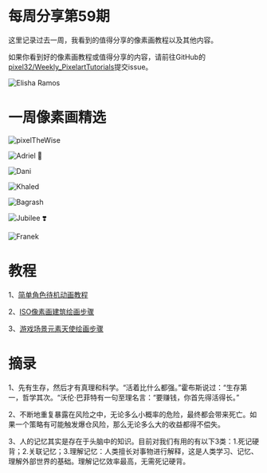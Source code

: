 # 每周分享第59期

这里记录过去一周，我看到的值得分享的像素画教程以及其他内容。

如果你看到好的像素画教程或值得分享的内容，请前往GitHub的[pixel32/Weekly_PixelartTutorials](https://github.com/pixel32/Weekly_PixelartTutorials "pixel32/Weekly_PixelartTutorials")提交issue。


![Elisha Ramos](https://pbs.twimg.com/media/ELNQd5vU4AAzjb-?format=png&name=large)

# 一周像素画精选

![pixelTheWise
](https://pbs.twimg.com/media/EHR6uxkXYAAL1HA?format=png&name=900x900)

![Adriel 🌟
](https://pbs.twimg.com/media/ELoM2qVW4AAHiy6?format=png&name=small)

![Dani
](https://pbs.twimg.com/media/ELLRpiaWsAA7JoA?format=png&name=large)

![Khaled
](https://pbs.twimg.com/media/ELLe3BcXYAArAR2?format=png&name=large)

![Bagrash
](https://pbs.twimg.com/media/ELL12c8XsAEVci_?format=png&name=small)

![Jubilee ❣️
](https://pbs.twimg.com/media/ELjCOy7UUAEqZ1X?format=png&name=small)

![Franek
](https://pbs.twimg.com/media/ELckCrHXUAIWf93?format=png&name=large)

# 教程

1、[简单角色待机动画教程](https://mp.weixin.qq.com/s/eWU6BfgahPTnQ6Xgb9UUoA)

2、[ISO像素画建筑绘画步骤](https://mp.weixin.qq.com/s/buSm-pPE5rpA0P8NEQw1Qg)

3、[游戏场景元素天使绘画步骤](https://mp.weixin.qq.com/s/0ke9AEzadvIRsl_QEY6Dag)

# 摘录

1、先有生存，然后才有真理和科学。“活着比什么都强。”霍布斯说过：“生存第一，哲学其次。“沃伦·巴菲特有一句至理名言：“要赚钱，你首先得活得长。”

2、不断地重复暴露在风险之中，无论多么小概率的危险，最终都会带来死亡。如果一个策略有可能触发爆仓风险，那么无论多么大的收益都得不偿失。

3、人的记忆其实是存在于头脑中的知识。目前对我们有用的有以下3类：1.死记硬背；2.关联记忆；3.理解记忆：人类擅长对事物进行解释，这是人类学习、记忆、理解外部世界的基础。理解记忆效率最高，无需死记硬背。